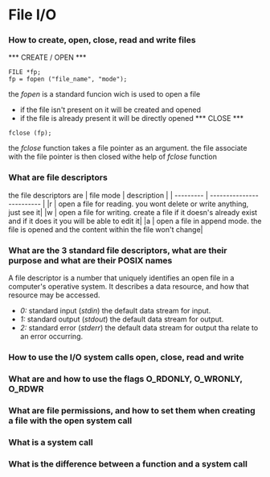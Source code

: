 # File I/O

### How to create, open, close, read and write files
*** CREATE / OPEN ***

```
FILE *fp;
fp = fopen ("file_name", "mode");
```
the *fopen* is a standard funcion wich is used to open a file
- if the file isn't present on it will  be created and opened
- if the file is already present it will be directly opened
*** CLOSE ***
```
fclose (fp);
```
the *fclose* function takes a file pointer as an argument. the file associate with the file pointer is then closed withe  help of *fclose* function

### What are file descriptors
the file descriptors are
| file mode | description		|
| --------- | ------------------------- |
|r	| open a file for reading. you wont delete or write anything, just see it|
|w	| open a file for writing. create a file if it doesn's already exist and if it does it you will be able to edit it|
|a	| open a file in append mode. the file is opened and the content within the file won't change|
### What are the 3 standard file descriptors, what are their purpose and what are their POSIX names
A file descriptor is a number that uniquely identifies an open file in a computer's operative system. It describes a data resource, and how that resource may be accessed.
- *0:* standard input (_stdin_) the default data stream for input.
- *1:* standard output (_stdout_) the default data stream for output.
- *2:* standard error (_stderr_) the default data stream for output tha relate to an error occurring.
### How to use the I/O system calls open, close, read and write
### What are and how to use the flags O_RDONLY, O_WRONLY, O_RDWR
### What are file permissions, and how to set them when creating a file with the open system call
### What is a system call
### What is the difference between a function and a system call
